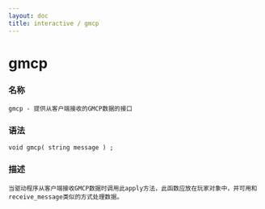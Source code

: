 ```yaml
---
layout: doc
title: interactive / gmcp
---
```

# gmcp

### 名称

    gmcp - 提供从客户端接收的GMCP数据的接口

### 语法

    void gmcp( string message ) ;

### 描述

    当驱动程序从客户端接收GMCP数据时调用此apply方法，此函数应放在玩家对象中，并可用和receive_message类似的方式处理数据。